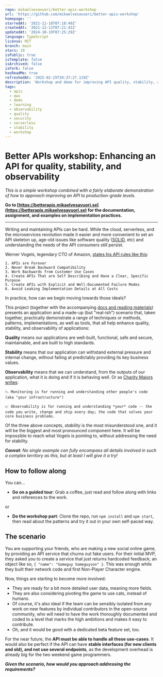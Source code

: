 ```yaml
---
repo: mikaelvesavuori/better-apis-workshop
url: 'https://github.com/mikaelvesavuori/better-apis-workshop'
homepage: ''
starredAt: '2021-12-18T07:18:49Z'
createdAt: '2021-12-13T07:21:42Z'
updatedAt: '2024-10-19T07:25:29Z'
language: TypeScript
license: MIT
branch: main
stars: 19
isPublic: true
isTemplate: false
isArchived: false
isFork: false
hasReadMe: true
refreshedAt: '2025-02-25T20:37:27.119Z'
description: 'Workshop and demo for improving API quality, stability, and observability.'
tags:
  - apis
  - aws
  - demo
  - learning
  - observability
  - quality
  - security
  - serverless
  - stability
  - workshop
---
```


# Better APIs workshop: Enhancing an API for quality, stability, and observability

_This is a simple workshop combined with a fairly elaborate demonstration of how to approach improving an API to production-grade levels._

**Go to [https://betterapis.mikaelvesavuori.se](https://betterapis.mikaelvesavuori.se) for the documentation, assignment, and examples on implementation practices.**

---

Writing and maintaining APIs can be hard. While the cloud, serverless, and the microservices revolution made it easier and more convenient to set an API skeleton up, age-old issues like software quality ([SOLID](https://stackoverflow.blog/2021/11/01/why-solid-principles-are-still-the-foundation-for-modern-software-architecture/), etc) and understanding the needs of the API consumers still persist.

Werner Vogels, legendary CTO of Amazon, [states his API rules like this](https://www.youtube.com/watch?app=desktop&v=8_Xs8Ik0h1w):

```text
1. APIs are Forever
2. Never Break Backward Compatibility
3. Work Backwards from Customer Use Cases
4. Create APIs That are Self Describing and Have a Clear, Specific Purpose
5. Create APIs with Explicit and Well-Documented Failure Modes
6. Avoid Leaking Implementation Details at All Costs
```

In practice, how can we begin moving towards those ideals?

This project (together with the accompanying [docs and reading materials](https://mikael-vesavuori.gitbook.io/better-apis-quality-stability-observability/)) presents an application and a made-up (but "real-ish") scenario that, taken together, practically demonstrate a range of techniques or methods, patterns, implementations, as well as tools, that all help enhance quality, stability, and observability of applications:

**Quality** means our applications are well-built, functional, safe and secure, maintainable, and are built to high standards.

**Stability** means that our application can withstand external pressure and internal change, without failing at predictably providing its key business values.

**Observability** means that we can understand, from the outputs of our application, what it is doing and if it is behaving well. Or as [Charity Majors writes](https://twitter.com/mipsytipsy/status/1305398051842871297):

```text
📉 Monitoring is for running and understanding other people's code (aka "your infrastructure")

📈 Observability is for running and understanding *your* code -- the code you write, change and ship every day; the code that solves your core business problems.
```

Of the three above concepts, _stability_ is the most misunderstood one, and it will be the biggest and most pronounced component here. It will be impossible to reach what Vogels is pointing to, without addressing the need for stability.

_**Caveat**: No single example can fully encompass all details involved in such a complex territory as this, but at least I will give it a try!_

## How to follow along

You can...

- **Go on a guided tour**: Grab a coffee, just read and follow along with links and references to the work.

or

- **Do the workshop part**: Clone the repo, run `npm install` and `npm start`, then read about the patterns and try it out in your own self-paced way.

## The scenario

You are supporting your friends, who are making a new social online game, by providing an API service that churns out fake users. For their initial MVP, they asked you to create a service that just returns hardcoded feedback; an object like so, `{ "name": "Someguy Someguyson" }`. This was enough while they built their network code and first Non-Player Character engine.

Now, things are starting to become more involved:

- They are ready for a bit more detailed user data, meaning more fields.
- They are also considering pivoting the game to use cats, instead of humans.
- Of course, it's also ideal if the team can be sensibly isolated from any work on new features by individual contributors in the open-source community, who will need to have the work thoroughly documented and coded to a level that marks the high ambitions and makes it easy to contribute.
- Oh, and it would be good with a dedicated beta feature set, too.

For the near future, the **API must be able to handle all these use-cases**. It would also be perfect if the API can have **stable interfaces (for new clients and old), and not use several endpoints**, as the development overhead is already big for the two weekend game programmers.

_**Given the scenario, how would you approach addressing the requirements?**_
